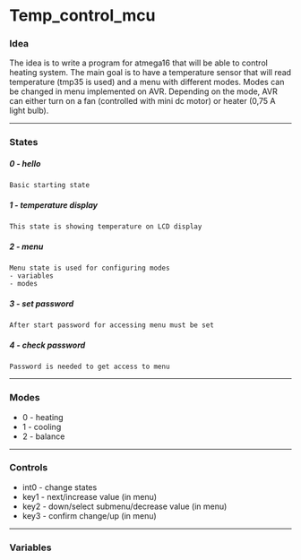 # Temp_control_mcu

### Idea

The idea is to write a program for atmega16 that will be able to control heating system. The main goal is to have a temperature sensor that will read temperature (tmp35 is used) and a menu with different modes. Modes can be changed in menu implemented on AVR. Depending on the mode, AVR can either turn on a fan (controlled with mini dc motor) or heater (0,75 A light bulb).

---

### States

##### 0 - hello
	Basic starting state
	
##### 1 - temperature display
	This state is showing temperature on LCD display
	
##### 2 - menu
	Menu state is used for configuring modes
	- variables
	- modes
	
##### 3 - set password
	After start password for accessing menu must be set

##### 4 - check password
	Password is needed to get access to menu
---	

### Modes
- 0 - heating
- 1 - cooling
- 2 - balance

---

### Controls

- int0 - change states
- key1 - next/increase value (in menu)
- key2 - down/select submenu/decrease value (in menu)
- key3 - confirm change/up (in menu)

---

### Variables






